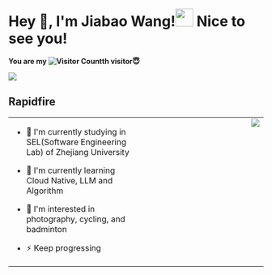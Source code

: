 # Hey 👋, I'm Jiabao Wang!<img src="https://emojis.slackmojis.com/emojis/images/1531849430/4246/blob-sunglasses.gif?1531849430" width="35"/> Nice to see you!
<b>You are my ![Visitor Count](https://profile-counter.glitch.me/SpongeBob0318/count.svg)th visitor😇</b>

<img src="https://img.shields.io/github/followers/SpongeBob0318?logo=github&label=Followers"> 

## Rapidfire  
<table><tr><td valign="top" width="50%">

- 🔭 I'm currently studying in SEL(Software Engineering Lab) of Zhejiang University

- 🌱 I'm currently learning Cloud Native, LLM and Algorithm  

- 👀 I'm interested in photography, cycling, and badminton

- ⚡ Keep progressing  


</td><td valign="top" width="50%">

<div align="center">
<img src="https://github-readme-stats.vercel.app/api?username=SpongeBob0318&show_icons=true&count_private=true&hide_border=true" align="right"/>
</div>  
</td></tr></table>   



  
